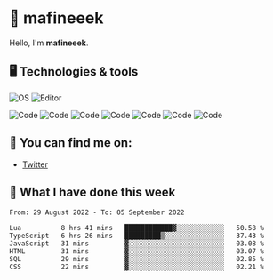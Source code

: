 # 👋 mafineeek
Hello, I'm **mafineeek**.

## 🖥️ Technologies & tools

![OS](https://img.shields.io/badge/OS-Windows-informational?style=flat&logo=OS&logoColor=white&color=2bbc8a)
![Editor](https://img.shields.io/badge/Editor-VScode-informational?style=flat&logo=Editor&logoColor=white&color=2bbc8a)

![Code](https://img.shields.io/badge/Code-Typescript-informational?style=flat&logo=Code&logoColor=white&color=2bbc8a)
![Code](https://img.shields.io/badge/Code-Javascript-informational?style=flat&logo=Code&logoColor=white&color=2bbc8a)
![Code](https://img.shields.io/badge/Code-Nodejs-informational?style=flat&logo=Code&logoColor=white&color=2bbc8a)
![Code](https://img.shields.io/badge/Code-Typescript-informational?style=flat&logo=Code&logoColor=white&color=2bbc8a) 
![Code](https://img.shields.io/badge/Code-HTML-informational?style=flat&logo=Code&logoColor=white&color=2bbc8a)
![Code](https://img.shields.io/badge/Code-CSS-informational?style=flat&logo=Code&logoColor=white&color=2bbc8a)
![Code](https://img.shields.io/badge/Code-React-informational?style=flat&logo=Code&logoColor=white&color=2bbc8a)

## 👭 You can find me on:
- [Twitter](https://twitter.com/devmafineeek)

## 📰 What I have done this week
<!--START_SECTION:waka-->

```text
From: 29 August 2022 - To: 05 September 2022

Lua          8 hrs 41 mins   ████████████▓░░░░░░░░░░░░   50.58 %
TypeScript   6 hrs 26 mins   █████████▒░░░░░░░░░░░░░░░   37.43 %
JavaScript   31 mins         ▓░░░░░░░░░░░░░░░░░░░░░░░░   03.08 %
HTML         31 mins         ▓░░░░░░░░░░░░░░░░░░░░░░░░   03.07 %
SQL          29 mins         ▓░░░░░░░░░░░░░░░░░░░░░░░░   02.85 %
CSS          22 mins         ▓░░░░░░░░░░░░░░░░░░░░░░░░   02.21 %
```

<!--END_SECTION:waka-->
